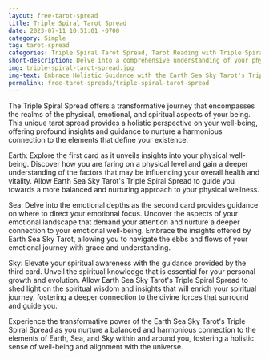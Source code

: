 ```yaml
---
layout: free-tarot-spread
title: Triple Spiral Tarot Spread
date: 2023-07-11 10:51:01 -0700
category: Simple
tag: tarot-spread
categories: Triple Spiral Tarot Spread, Tarot Reading with Triple Spiral Layout, Spiral Symbolism in Tarot, Triple Spiral Guidance, Tarot Cards for Spiritual Growth, Triple Spiral Divination, Online Tarot Reading with Spirals, Sacred Geometry in Tarot, Triple Spiral Ritual, Personalized Triple Spiral Tarot Insights
short-description: Delve into a comprehensive understanding of your physical, emotional, and spiritual well-being with the Triple Spiral Spread by Earth Sea Sky Tarot. Discover insights on your physical health, emotional focus, and spiritual knowledge, fostering a balanced and harmonious connection to the elements within and around you.
img: triple-spiral-tarot-spread.jpg
img-text: Embrace Holistic Guidance with the Earth Sea Sky Tarot's Triple Spiral Spread
permalink: free-tarot-spreads/triple-spiral-tarot-spread
---
```

The Triple Spiral Spread offers a transformative journey that encompasses the realms of the physical, emotional, and spiritual aspects of your being. This unique tarot spread provides a holistic perspective on your well-being, offering profound insights and guidance to nurture a harmonious connection to the elements that define your existence.

Earth: Explore the first card as it unveils insights into your physical well-being. Discover how you are faring on a physical level and gain a deeper understanding of the factors that may be influencing your overall health and vitality. Allow Earth Sea Sky Tarot's Triple Spiral Spread to guide you towards a more balanced and nurturing approach to your physical wellness.

Sea: Delve into the emotional depths as the second card provides guidance on where to direct your emotional focus. Uncover the aspects of your emotional landscape that demand your attention and nurture a deeper connection to your emotional well-being. Embrace the insights offered by Earth Sea Sky Tarot, allowing you to navigate the ebbs and flows of your emotional journey with grace and understanding.

Sky: Elevate your spiritual awareness with the guidance provided by the third card. Unveil the spiritual knowledge that is essential for your personal growth and evolution. Allow Earth Sea Sky Tarot's Triple Spiral Spread to shed light on the spiritual wisdom and insights that will enrich your spiritual journey, fostering a deeper connection to the divine forces that surround and guide you.

Experience the transformative power of the Earth Sea Sky Tarot's Triple Spiral Spread as you nurture a balanced and harmonious connection to the elements of Earth, Sea, and Sky within and around you, fostering a holistic sense of well-being and alignment with the universe.